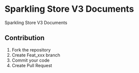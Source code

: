 # Sparkling Store V3 Documents

Sparkling Store V3 Documents

## Contribution

1. Fork the repository
2. Create Feat_xxx branch
3. Commit your code
4. Create Pull Request
